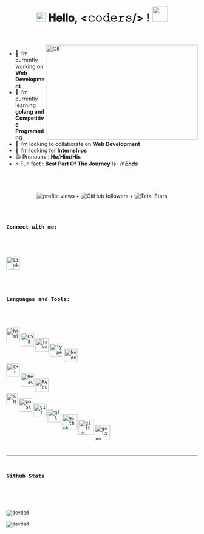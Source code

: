 <h1 align="center">
  <a target="_blank">
    <img src="https://github.com/JayantGoel001/JayantGoel001/blob/master/Earth.gif" width="24px" style="max-width:100%;">
  </a>
  𝐇𝐞𝐥𝐥𝐨, &lt;𝚌𝚘𝚍𝚎𝚛𝚜/&gt; !
  <a target="_blank">
    <img src="https://github.com/JayantGoel001/JayantGoel001/blob/master/Hi.gif" width="40px" />
  </a>
</h1>

<br/>
<br/>
<a target="_blank">
  <img align="right" height="250" width="400" alt="GIF" src="https://github.com/JayantGoel001/JayantGoel001/blob/master/image.gif">
</a>

- 🔭 I’m currently working on **Web Development**
- 🌱 I’m currently learning **golang and Competitive Programming**
- 👯 I’m looking to collaborate on **Web Development**
- 🤔 I’m looking for  **Internships**
- 😄 Pronouns : **He/Him/His**
- ⚡ Fun fact : **Best Part Of The Journey Is : *It Ends***

<br/>
<br/>

<p align="center">
  <img src="https://gpvc.arturio.dev/smir45" alt="profile views"> •  
  <img alt="GitHub followers" src="https://img.shields.io/github/followers/smir45?label=Followers&style=social"> •   
  <img src="https://img.shields.io/github/stars/smir45?label=Stars" alt="Total Stars">
</p>
<p align="center">
  <code>



### Connect with me:

<!-- [<img align="left" width="35px" src="https://www.pngitem.com/pimgs/m/529-5296115_logo-icon-web-png-png-download-transparent-background.png" />][website] -->

[<img align="left" alt="LinkedIn" width="35px" src="https://image.flaticon.com/icons/png/512/174/174857.png" />][linkedin]

<br />
<br />

### Languages and Tools:

<!-- [<img align="left" alt="html" width="35px" src="https://upload.wikimedia.org/wikipedia/commons/thumb/9/9a/Visual_Studio_Code_1.35_icon.svg/1024px-Visual_Studio_Code_1.35_icon.svg.png" />][github] -->

[<img align="left" alt="html" width="35px" src="https://cdn1.iconfinder.com/data/icons/logotypes/32/badge-html-5-512.png" />][github]
[<img align="left" alt="CSS" width="35px" src="https://cdn.iconscout.com/icon/free/png-256/css3-9-1175237.png" />][github]
[<img align="left" alt="javascript" width="35px" src="https://upload.wikimedia.org/wikipedia/commons/thumb/9/99/Unofficial_JavaScript_logo_2.svg/1024px-Unofficial_JavaScript_logo_2.svg.png" />][github]
[<img align="left" alt="Typescript" width="35px" src="https://miro.medium.com/max/816/1*mn6bOs7s6Qbao15PMNRyOA.png" />][github]
[<img align="left" alt="Node js" width="35px" src="https://www.guarana-technologies.com/wp-content/uploads/2017/08/node-js-web-app-development.png" />][github]

[<img align="left" alt="C++" width="35px" src="https://i.pinimg.com/736x/a2/dc/32/a2dc3249364449a49f01a6275d277b8c.jpg" />][github]

[<img align="left" alt="React" width="35px" src="https://upload.wikimedia.org/wikipedia/commons/thumb/4/47/React.svg/1200px-React.svg.png" />][github]
[<img align="left" alt="Redux" width="35px" src="https://mpng.subpng.com/20181122/fzo/kisspng-redux-react-javascript-library-application-softwar-egghead-intro-to-redux-5bf74afc404894.3460027115429332442633.jpg" />][github]

[<img align="left" alt="SQL" width="30px" src="https://freepngimg.com/thumb/database/6-2-database-free-png-image.png" />][github]
[<img align="left" alt="postgreSQL" width="35px" src="https://upload.wikimedia.org/wikipedia/commons/thumb/2/29/Postgresql_elephant.svg/1200px-Postgresql_elephant.svg.png" />][github]
[<img align="left" alt="git" width="35px" src="https://git-scm.com/images/logos/downloads/Git-Icon-1788C.png" />][github]
[<img align="left" alt="git" width="35px" src="https://seeklogo.com/images/V/vuejs-logo-17D586B587-seeklogo.com.png" />][github]
[<img align="left" alt="github" width="40px" src="https://seeklogo.com/images/A/angular-logo-B76B1CDE98-seeklogo.com.png" />][github]
[<img align="left" alt="github" width="40px" src="https://image.flaticon.com/icons/png/512/25/25231.png" />][github]
[<img align="left" alt="golang" width="40px" src="https://www.seekicon.com/free-icon-download/golang-icon_1.svg" />][github]
<br/>
<br/>

---


### Github Stats

<br/>
<p align="left">
<img src="https://github-readme-stats.vercel.app/api?username=smir45&show_icons=true&hide=contribs" alt="devded" />

<img src="https://github-readme-stats.anuraghazra1.vercel.app/api/top-langs/?username=smir45&layout=compact" alt="devded" />
</p>

<br/>

[website]: https://samirmishra11.com.np
[twitter]: https://twitter.com/@SamirMishra51
[linkedin]:https://www.linkedin.com/in/samir-mishra-590428b5/
[github]: https://github.com/smir45


